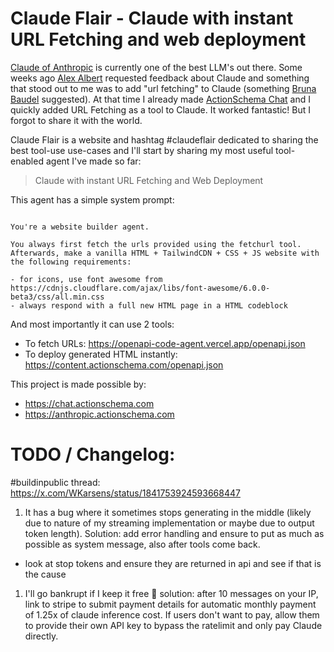 # Claude Flair - Claude with instant URL Fetching and web deployment

[Claude of Anthropic](https://anthropic.com) is currently one of the best LLM's out there. Some weeks ago [Alex Albert](https://x.com/alexalbert__) requested feedback about Claude and something that stood out to me was to add "url fetching" to Claude (something [Bruna Baudel](https://x.com/brunabaudel) suggested). At that time I already made [ActionSchema Chat](https://chat.actionschema.com) and I quickly added URL Fetching as a tool to Claude. It worked fantastic! But I forgot to share it with the world.

Claude Flair is a website and hashtag #claudeflair dedicated to sharing the best tool-use use-cases and I'll start by sharing my most useful tool-enabled agent I've made so far:

> Claude with instant URL Fetching and Web Deployment

This agent has a simple system prompt:

```

You're a website builder agent.

You always first fetch the urls provided using the fetchurl tool. Afterwards, make a vanilla HTML + TailwindCDN + CSS + JS website with the following requirements:

- for icons, use font awesome from https://cdnjs.cloudflare.com/ajax/libs/font-awesome/6.0.0-beta3/css/all.min.css
- always respond with a full new HTML page in a HTML codeblock

```

And most importantly it can use 2 tools:

- To fetch URLs: https://openapi-code-agent.vercel.app/openapi.json
- To deploy generated HTML instantly: https://content.actionschema.com/openapi.json

This project is made possible by:

- https://chat.actionschema.com
- https://anthropic.actionschema.com

# TODO / Changelog:

#buildinpublic thread: https://x.com/WKarsens/status/1841753924593668447

1. It has a bug where it sometimes stops generating in the middle (likely due to nature of my streaming implementation or maybe due to output token length). Solution: add error handling and ensure to put as much as possible as system message, also after tools come back.

- look at stop tokens and ensure they are returned in api and see if that is the cause

1. I'll go bankrupt if I keep it free 🤑 solution: after 10 messages on your IP, link to stripe to submit payment details for automatic monthly payment of 1.25x of claude inference cost. If users don't want to pay, allow them to provide their own API key to bypass the ratelimit and only pay Claude directly.

